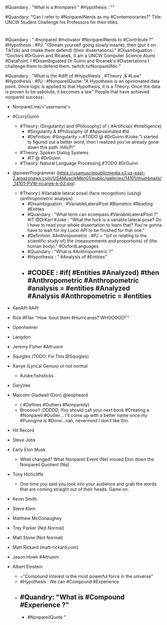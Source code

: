 #Quandary : "What is a #nonpareil "
#Hypothesis : ""

#Quandary: "Can I refer to #NonpareilNerds as my #Contemporaries?"
Title: UNCW Student Challenge his Professors for their titles.


#
#
#Quandary : " #nonpareil #motivator #NonpareilNerds to #Contribute ?"
#Hypothesis : #PJ: "(Stream yourself going slowly insane), then (put it on TikTok) and (make them defend) (their dissertations)."
#Disambiguation : "Doctors #DrGuinn and Ricanek, (I am a UNCW Computer Science Alum) #DataPoint. I #Disambiguated  Dr Guinn and Ricanek's #Dissertations  I challenge them to defend them.  twitch.tv/NonpareilNic "

#Quandary : "What is the #diff of #Hypothesis , #Theory ,& #Law"
#Hypothesis : #PJ : #NonpareilQuote: "A Hypothesis is an opinionated data point. Once logic is applied to that Hypothesis, it is a Theory. Once the data is proven to be asbolute, it becomes a law"
People that have achieved nonpareil success:
- Nonpareil.me/<'username'>
- #CurryGuinn
	- #Theory: (Singularity) and (Philosophy) of ( #Artificia)( #Intelligence)
		- #Singularity & #Philosophy of #Approximated #Id
		- #Definition: #Singularity = #TODO @ #DrGuinn #Joke "I started to figured out a better word, then I realized you've already gone down this path. HALP!"
	- #Theory: Spoken Dialog Systems
		- #IT @ #DrGuinn 
	- #Theory: Natural Language Processing #TODO #DrGuinn 
- @powerProgrammer (https://usamusclepublicmedia.s3.us-east-2.amazonaws.com/USAMuscleMen01/public/galleries/14101/thumbnails/_14101-PVW-ricanek-k-02.jpg) 
	- #Theory:( #Variable lateral pose) (face recognition) (using) (anthropometric analysis)
		- #Disambiguation : #VariableLateralPost #Biometric #Reading #Entites
		- #Quandary : "What term can ecompass #VariableLateralPost ?" #IT @DrKarl #Joke : "What the fuck is a variable lateral pose? Do I have to read your whole dissertation to learn that? You're gonna have to wait for my Lucio API to be finished for that one."
		- #Definition: #Anthropometric : #PJ = "(of or relating to the scientific study of) the (measurements and proportions) of (the human body)." #OxfordLanguages 
		- #Quandary : "What is #Anthropometric ?"
		- #Hypothesis : " #Analysis of #Entities"
		- #CODEE : #if(  #Entities #Analyzed) #then #Anthropometric 
						#Anthropometric #analysis = #entities #Analyzed #Analysis
						#Anthropometric = #entities 
			- 
- KenAPI #API
- Rick #Flair "How 'bout them #Hurricanes? WHOOOOO!'"
- Openheimer
- Langdon
- Jeremy Fisher #Altruism 
- Squigles (TODO: Fix This @Squigles)
- Kanye (Lyrical Genius) or not normal
	- #Joke fishsticks
- GaryVee
- Malcolm Gladwell (Don) @leopheard
	- ( #Defines #Outliers #Nonpareily)
	- Brooooo!! :DDDDD, You should call your next book #Creating a #Nonpareil #Outlier... I'll come up with a better name once my #Punngine is #Done...nah, nevermind I don't like Gin.

- Hit Record
- Steve Jobs
- Early Elon Musk
	- What changed? What Nonpareil Event (Ne) moved Elon down the Nonpareil Quotient (Nq)
- Tony Hichcliffe
	- One time you said you look into your audience and grab the words that are coming straight out of their heads. Game on.
- Kevin Smith
- Steve Klein
- Matthew McConaughey
- Trey Parker (Not Normal)
- Matt Stone (Not Normal)
- Matt Rickard (matt-rickard.com)
- Jason Howk #Altruism 
- Albert Einstein
	- ~"Compound Interest is the most powerful force in the universe"
	- #Hypothesis : We can #Compound #Experience
	- #Quandry: "What is #Compound #Experience ?"
		- 
		- #NonpareilQuote "